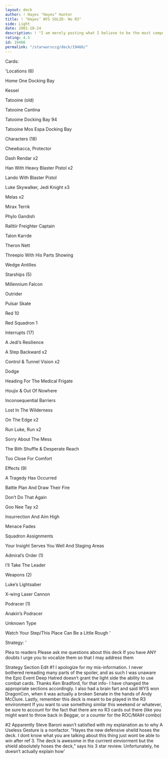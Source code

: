 ```yaml
---
layout: deck
author: ! Hayes "Hayes" Hunter
title: ! "Hayes’ WYS SOLID- No R3"
side: Light
date: 2001-10-24
description: ! "I am merely posting what I believe to be the most competitive non-R3 deck you can use once Reflections 3 comes out."
rating: 4.5
id: 19466
permalink: "/starwarsccg/deck/19466/"
---
```

Cards: 

'Locations (6)

Home One Docking Bay 

Kessel 

Tatooine (old)

Tatooine Cantina 

Tatooine Docking Bay 94 

Tatooine Mos Espa Docking Bay 


Characters (18)

Chewbacca, Protector 

Dash Rendar  x2

Han With Heavy Blaster Pistol  x2

Lando With Blaster Pistol 

Luke Skywalker, Jedi Knight  x3

Melas  x2

Mirax Terrik 

Phylo Gandish 

Ralltiir Freighter Captain 

Talon Karrde 

Theron Nett 

Threepio With His Parts Showing 

Wedge Antilles 


Starships (5)

Millennium Falcon 

Outrider 

Pulsar Skate 

Red 10 

Red Squadron 1 


Interrupts (17)

A Jedi’s Resilience 

A Step Backward  x2

Control & Tunnel Vision  x2

Dodge 

Heading For The Medical Frigate 

Houjix & Out Of Nowhere 

Inconsequential Barriers 

Lost In The Wilderness 

On The Edge  x2

Run Luke, Run  x2

Sorry About The Mess 

The Bith Shuffle & Desperate Reach 

Too Close For Comfort 


Effects (9)

A Tragedy Has Occurred 

Battle Plan And Draw Their Fire 

Don’t Do That Again 

Goo Nee Tay  x2

Insurrection And Aim High 

Menace Fades 

Squadron Assignments 

Your Insight Serves You Well And Staging Areas 


Admiral’s Order (1)

I’ll Take The Leader 


Weapons (2)

Luke’s Lightsaber 

X-wing Laser Cannon 


Podracer (1)

Anakin’s Podracer 


Unknown Type

Watch Your Step/This Place Can Be a Little Rough '

Strategy: '

 Plea to readers Please ask me questions about this deck  If you have ANY doubts I urge you to vocalize them so that I may address them  

Strategy Section Edit 
#1 I apologize for my mis-information.  I never bothered rereading many parts of the spoiler, and as such I was unaware the Epic Event Deep Hatred doesn’t grant the light side the ability to use combat cards.  Thanks Ken Bradford, for that info- I have changed the appropriate sections accordingly.  I also had a brain fart and said WYS won DragonCon, when it was actually a broken Senate in the hands of Andy McClure.  Lastly, remember this deck is meant to be played in the R3 environment  If you want to use something similar this weekend or whatever, be sure to account for the fact that there are no R3 cards out there (like you might want to throw back in Beggar, or a counter for the ROC/MAIH combo)


#2 Apparently Steve Baroni wasn’t satisfied with my explanation as to why A Useless Gesture is a nonfactor.  ”Hayes the new defensive sheild hoses the deck. I dont know what you are talking about this thing just wont be able to win after ref 3. The deck is awesome in the currrent einviorment but the shield absolutely hoses the deck,” says his 3 star review.  Unfortunately, he doesn’t actually explain how'
